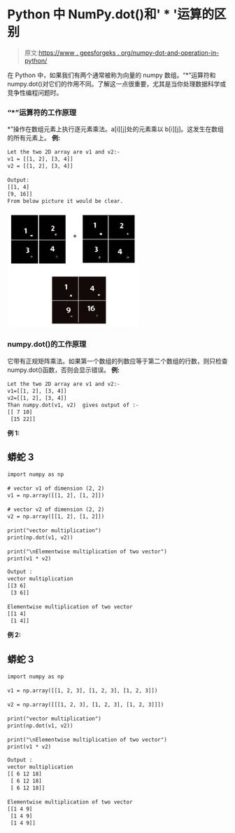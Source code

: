# Python 中 NumPy.dot()和' * '运算的区别

> 原文:[https://www . geesforgeks . org/numpy-dot-and-operation-in-python/](https://www.geeksforgeeks.org/difference-between-numpy-dot-and-operation-in-python/)

在 Python 中，如果我们有两个通常被称为向量的 numpy 数组。“*”运算符和 numpy.dot()对它们的作用不同。了解这一点很重要，尤其是当你处理数据科学或竞争性编程问题时。

### “*”运算符的工作原理

*”操作在数组元素上执行逐元素乘法。a[i][j]处的元素乘以 b[i][j]。这发生在数组的所有元素上。
**例:**

```
Let the two 2D array are v1 and v2:-
v1 = [[1, 2], [3, 4]]
v2 = [[1, 2], [3, 4]]

Output:
[[1, 4]
[9, 16]]
From below picture it would be clear.
```

![](img/c8ca01d11af70e676f4c308c22a8a5d0.png)

### numpy.dot()的工作原理

它带有正规矩阵乘法。如果第一个数组的列数应等于第二个数组的行数，则只检查 numpy.dot()函数，否则会显示错误。
**例:**

```
Let the two 2D array are v1 and v2:-
v1=[[1, 2], [3, 4]]
v2=[[1, 2], [3, 4]]
Than numpy.dot(v1, v2)  gives output of :-
[[ 7 10]
 [15 22]]
```

**例 1:**

## 蟒蛇 3

```
import numpy as np

# vector v1 of dimension (2, 2)
v1 = np.array([[1, 2], [1, 2]])

# vector v2 of dimension (2, 2)
v2 = np.array([[1, 2], [1, 2]])

print("vector multiplication")
print(np.dot(v1, v2))

print("\nElementwise multiplication of two vector")
print(v1 * v2)
```

```
Output :
vector multiplication
[[3 6]
 [3 6]]

Elementwise multiplication of two vector
[[1 4]
 [1 4]]
```

**例 2:**

## 蟒蛇 3

```
import numpy as np

v1 = np.array([[1, 2, 3], [1, 2, 3], [1, 2, 3]])

v2 = np.array([[[1, 2, 3], [1, 2, 3], [1, 2, 3]]])

print("vector multiplication")
print(np.dot(v1, v2))

print("\nElementwise multiplication of two vector")
print(v1 * v2)
```

```
Output :
vector multiplication
[[ 6 12 18]
 [ 6 12 18]
 [ 6 12 18]]

Elementwise multiplication of two vector
[[1 4 9]
 [1 4 9]
 [1 4 9]]
```